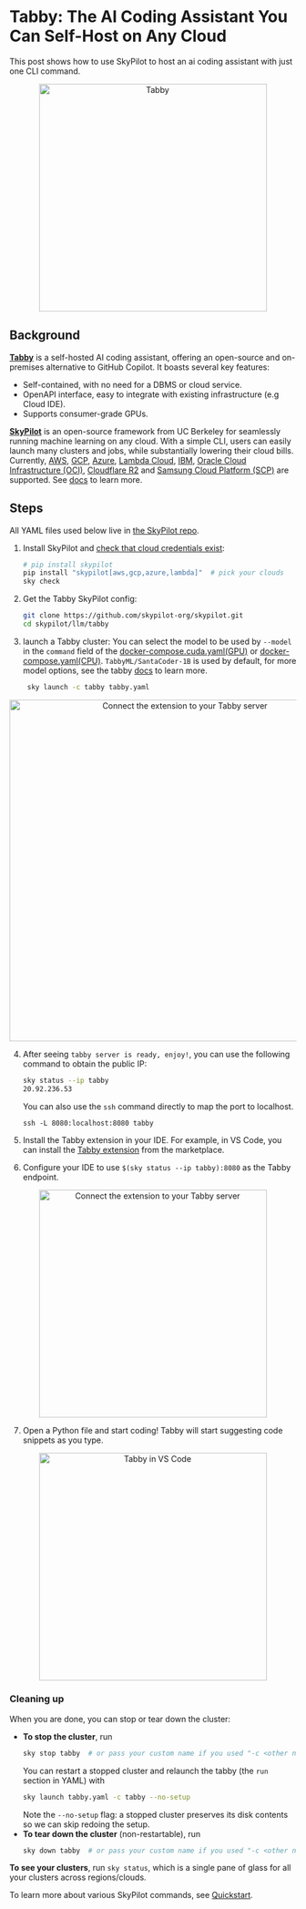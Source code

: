 <!-- $REMOVE -->
# Tabby: The AI Coding Assistant You Can Self-Host on Any Cloud
<!-- $END_REMOVE -->
<!-- $UNCOMMENT# Tabby: Self-hosted AI Coding Assistant -->

This post shows how to use SkyPilot to host an ai coding assistant with just one CLI command.

<p align="center">
    <img src="https://tabby.tabbyml.com/assets/images/staring-tabby-on-llama-cpp-8a6c61f772489b004d32b630d02ce77a.png" alt="Tabby" width="400"/>
</p>

## Background

[**Tabby**](https://github.com/TabbyML/tabby) is a self-hosted AI coding assistant, offering an open-source and on-premises alternative to GitHub Copilot. It boasts several key features:

- Self-contained, with no need for a DBMS or cloud service.
- OpenAPI interface, easy to integrate with existing infrastructure (e.g Cloud IDE).
- Supports consumer-grade GPUs.

[**SkyPilot**](https://github.com/skypilot-org/skypilot) is an open-source framework from UC Berkeley for seamlessly running machine learning on any cloud. With a simple CLI, users can easily launch many clusters and jobs, while substantially lowering their cloud bills. Currently, [AWS](https://docs.skypilot.co/en/latest/getting-started/installation.html#aws), [GCP](https://docs.skypilot.co/en/latest/getting-started/installation.html#gcp), [Azure](https://docs.skypilot.co/en/latest/getting-started/installation.html#azure), [Lambda Cloud](https://docs.skypilot.co/en/latest/getting-started/installation.html#lambda-cloud), [IBM](https://docs.skypilot.co/en/latest/getting-started/installation.html#ibm), [Oracle Cloud Infrastructure (OCI)](https://docs.skypilot.co/en/latest/getting-started/installation.html#oracle-cloud-infrastructure-oci), [Cloudflare R2](https://docs.skypilot.co/en/latest/getting-started/installation.html#cloudflare-r2) and [Samsung Cloud Platform (SCP)](https://docs.skypilot.co/en/latest/getting-started/installation.html#samsung-cloud-platform-scp) are supported. See [docs](https://docs.skypilot.co/en/latest/) to learn more.

## Steps

All YAML files used below live in [the SkyPilot repo](https://github.com/skypilot-org/skypilot/tree/master/llm/tabby).

1. Install SkyPilot and [check that cloud credentials exist](https://docs.skypilot.co/en/latest/getting-started/installation.html#cloud-account-setup):

    ```bash
    # pip install skypilot
    pip install "skypilot[aws,gcp,azure,lambda]"  # pick your clouds
    sky check
    ```

2. Get the Tabby SkyPilot config:

    ```bash
    git clone https://github.com/skypilot-org/skypilot.git
    cd skypilot/llm/tabby
    ```

3. launch a Tabby cluster:
    You can select the model to be used by `--model` in the `command` field of the [docker-compose.cuda.yaml(GPU)](https://github.com/skypilot-org/skypilot/tree/master/llm/tabby/docker-compose.cuda.yaml) or [docker-compose.yaml(CPU)](https://github.com/skypilot-org/skypilot/tree/master/llm/tabby/docker-compose.yaml). `TabbyML/SantaCoder-1B` is used by default, for more model options, see the tabby [docs](https://tabby.tabbyml.com/docs/models/) to learn more.

    ```bash
     sky launch -c tabby tabby.yaml
    ```

<p align="center">
    <img src="https://i.imgur.com/llV1e59.png" alt="Connect the extension to your Tabby server" width="600"/>
</p>

4. After seeing `tabby server is ready, enjoy!`, you can use the following command to obtain the public IP:

    ```bash
    sky status --ip tabby
    20.92.236.53
    ```
   
    You can also use the `ssh` command directly to map the port to localhost.
    ```
    ssh -L 8080:localhost:8080 tabby
    ```

5. Install the Tabby extension in your IDE. For example, in VS Code, you can install the [Tabby extension](https://marketplace.visualstudio.com/items?itemName=TabbyML.vscode-tabby) from the marketplace.

6. Configure your IDE to use `$(sky status --ip tabby):8080` as the Tabby endpoint.

<p align="center">
    <img src="https://i.imgur.com/PTS5LNd.png" alt="Connect the extension to your Tabby server" width="400"/>
</p>

7. Open a Python file and start coding! Tabby will start suggesting code snippets as you type.

<p align="center">
    <img src="https://tabby.tabbyml.com/img/demo.gif" alt="Tabby in VS Code" width="400"/>
</p>

### Cleaning up

When you are done, you can stop or tear down the cluster:

- **To stop the cluster**, run
    ```bash
    sky stop tabby  # or pass your custom name if you used "-c <other name>"
    ```
    You can restart a stopped cluster and relaunch the tabby (the `run` section in YAML) with
    ```bash
    sky launch tabby.yaml -c tabby --no-setup
    ```
    Note the `--no-setup` flag: a stopped cluster preserves its disk contents so we can skip redoing the setup.
- **To tear down the cluster** (non-restartable), run
    ```bash
    sky down tabby  # or pass your custom name if you used "-c <other name>"
    ```
**To see your clusters**, run `sky status`, which is a single pane of glass for all your clusters across regions/clouds.

To learn more about various SkyPilot commands, see [Quickstart](https://docs.skypilot.co/en/latest/getting-started/quickstart.html).
